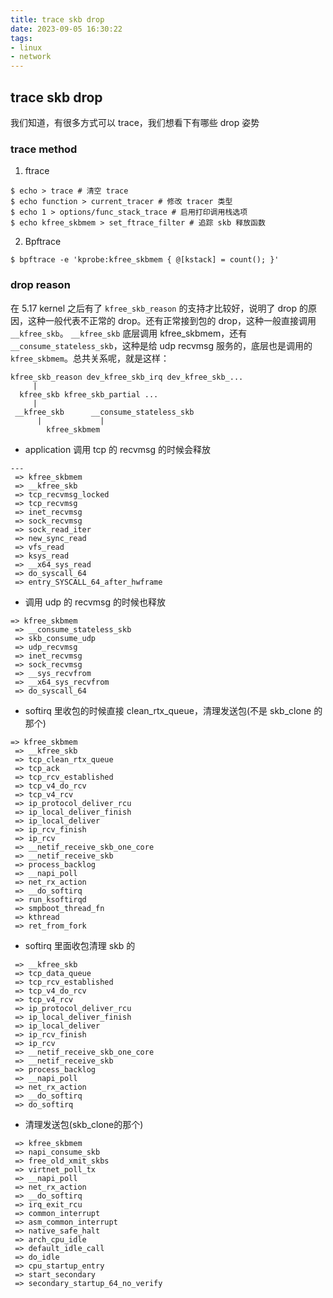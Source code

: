 ```yaml
---
title: trace skb drop
date: 2023-09-05 16:30:22
tags:
- linux
- network
---
```


## trace skb drop

我们知道，有很多方式可以 trace，我们想看下有哪些 drop 姿势

### trace method

1. ftrace

```shell
$ echo > trace # 清空 trace
$ echo function > current_tracer # 修改 tracer 类型
$ echo 1 > options/func_stack_trace # 启用打印调用栈选项
$ echo kfree_skbmem > set_ftrace_filter # 追踪 skb 释放函数
```

2. Bpftrace

```shell
$ bpftrace -e 'kprobe:kfree_skbmem { @[kstack] = count(); }'
```



### drop reason

在 5.17 kernel 之后有了 `kfree_skb_reason` 的支持才比较好，说明了 drop 的原因，这种一般代表不正常的 drop。还有正常接到包的 drop，这种一般直接调用 `__kfree_skb`。 `__kfree_skb`  底层调用 kfree_skbmem，还有 `__consume_stateless_skb`，这种是给 udp recvmsg 服务的，底层也是调用的 `kfree_skbmem`。总共关系呢，就是这样：

```
kfree_skb_reason dev_kfree_skb_irq dev_kfree_skb_...
     |
  kfree_skb kfree_skb_partial ...
     | 
 __kfree_skb      __consume_stateless_skb
      |             |
        kfree_skbmem
```

* application 调用 tcp 的 recvmsg 的时候会释放

```
---
 => kfree_skbmem
 => __kfree_skb
 => tcp_recvmsg_locked
 => tcp_recvmsg
 => inet_recvmsg
 => sock_recvmsg
 => sock_read_iter
 => new_sync_read
 => vfs_read
 => ksys_read
 => __x64_sys_read
 => do_syscall_64
 => entry_SYSCALL_64_after_hwframe
```

* 调用 udp 的 recvmsg 的时候也释放

```
=> kfree_skbmem
 => __consume_stateless_skb
 => skb_consume_udp
 => udp_recvmsg
 => inet_recvmsg
 => sock_recvmsg
 => __sys_recvfrom
 => __x64_sys_recvfrom
 => do_syscall_64
```

* softirq  里收包的时候直接 clean_rtx_queue，清理发送包(不是 skb_clone 的那个)

```
=> kfree_skbmem
 => __kfree_skb
 => tcp_clean_rtx_queue
 => tcp_ack
 => tcp_rcv_established
 => tcp_v4_do_rcv
 => tcp_v4_rcv
 => ip_protocol_deliver_rcu
 => ip_local_deliver_finish
 => ip_local_deliver
 => ip_rcv_finish
 => ip_rcv
 => __netif_receive_skb_one_core
 => __netif_receive_skb
 => process_backlog
 => __napi_poll
 => net_rx_action
 => __do_softirq
 => run_ksoftirqd
 => smpboot_thread_fn
 => kthread
 => ret_from_fork
```

* softirq 里面收包清理 skb 的

``` => kfree_skbmem
 => __kfree_skb
 => tcp_data_queue
 => tcp_rcv_established
 => tcp_v4_do_rcv
 => tcp_v4_rcv
 => ip_protocol_deliver_rcu
 => ip_local_deliver_finish
 => ip_local_deliver
 => ip_rcv_finish
 => ip_rcv
 => __netif_receive_skb_one_core
 => __netif_receive_skb
 => process_backlog
 => __napi_poll
 => net_rx_action
 => __do_softirq
 => do_softirq
```

* 清理发送包(skb_clone的那个)

```
 => kfree_skbmem
 => napi_consume_skb
 => free_old_xmit_skbs
 => virtnet_poll_tx
 => __napi_poll
 => net_rx_action
 => __do_softirq
 => irq_exit_rcu
 => common_interrupt
 => asm_common_interrupt
 => native_safe_halt
 => arch_cpu_idle
 => default_idle_call
 => do_idle
 => cpu_startup_entry
 => start_secondary
 => secondary_startup_64_no_verify
```

